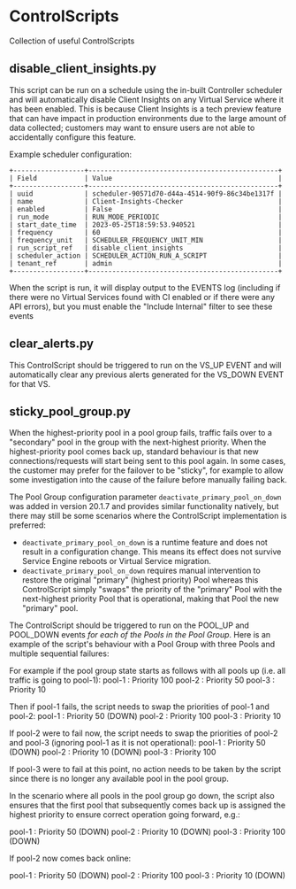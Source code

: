 # ControlScripts

Collection of useful ControlScripts

## disable_client_insights.py

This script can be run on a schedule using the in-built Controller scheduler and will automatically disable Client Insights on any Virtual Service where it has been enabled. This is because Client Insights is a tech preview feature that can have impact in production environments due to the large amount of data collected; customers may want to ensure users are not able to accidentally configure this feature.

Example scheduler configuration:

``` language=Text
+------------------+------------------------------------------------+
| Field            | Value                                          |
+------------------+------------------------------------------------+
| uuid             | scheduler-90571d70-d44a-4514-90f9-86c34be1317f |
| name             | Client-Insights-Checker                        |
| enabled          | False                                          |
| run_mode         | RUN_MODE_PERIODIC                              |
| start_date_time  | 2023-05-25T18:59:53.940521                     |
| frequency        | 60                                             |
| frequency_unit   | SCHEDULER_FREQUENCY_UNIT_MIN                   |
| run_script_ref   | disable_client_insights                        |
| scheduler_action | SCHEDULER_ACTION_RUN_A_SCRIPT                  |
| tenant_ref       | admin                                          |
+------------------+------------------------------------------------+
```

When the script is run, it will display output to the EVENTS log (including if there were no Virtual Services found with CI enabled or if there were any API errors), but you must enable the "Include Internal" filter to see these events

## clear_alerts.py

This ControlScript should be triggered to run on the VS_UP EVENT and will automatically clear any previous alerts generated for the VS_DOWN EVENT for that VS.

## sticky_pool_group.py

When the highest-priority pool in a pool group fails, traffic fails over to a "secondary" pool in the group with the next-highest priority. When the highest-priority pool comes back up, standard behaviour is that new connections/requests will start being sent to this pool again. In some cases, the customer may prefer for the failover to be "sticky", for example to allow some investigation into the cause of the failure before manually failing back.

The Pool Group configuration parameter `deactivate_primary_pool_on_down` was added in version 20.1.7 and provides similar functionality natively, but there may still be some scenarios where the ControlScript implementation is preferred:

- `deactivate_primary_pool_on_down` is a runtime feature and does not result in a configuration change. This means its effect does not survive Service Engine reboots or Virtual Service migration.
- `deactivate_primary_pool_on_down` requires manual intervention to restore the original "primary" (highest priority) Pool whereas this ControlScript simply "swaps" the priority of the "primary" Pool with the next-highest priority Pool that is operational, making that Pool the new "primary" pool.

The ControlScript should be triggered to run on the POOL_UP and POOL_DOWN events _for each of the Pools in the Pool Group_. Here is an example of the script's behaviour with a Pool Group with three Pools and multiple sequential failures:

For example if the pool group state starts as follows with all pools up (i.e. all traffic is going to pool-1):
pool-1 : Priority 100
pool-2 : Priority 50
pool-3 : Priority 10

Then if pool-1 fails, the script needs to swap the priorities of pool-1 and pool-2:
pool-1 : Priority 50 (DOWN)
pool-2 : Priority 100
pool-3 : Priority 10

If pool-2 were to fail now, the script needs to swap the priorities of pool-2 and pool-3 (ignoring pool-1 as it is not operational):
pool-1 : Priority 50 (DOWN)
pool-2 : Priority 10 (DOWN)
pool-3 : Priority 100

If pool-3 were to fail at this point, no action needs to be taken by the script since there is no longer any available pool in the pool group.

In the scenario where all pools in the pool group go down, the script also ensures that the first pool that subsequently comes back up is assigned the highest priority to ensure correct operation going forward, e.g.:

pool-1 : Priority 50 (DOWN)
pool-2 : Priority 10 (DOWN)
pool-3 : Priority 100 (DOWN)

If pool-2 now comes back online:

pool-1 : Priority 50 (DOWN)
pool-2 : Priority 100
pool-3 : Priority 10 (DOWN)
